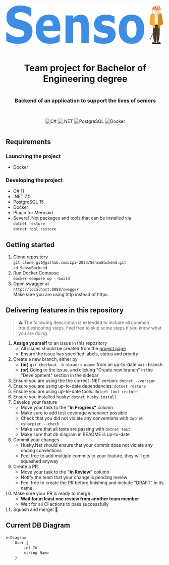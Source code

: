 <div align=center style="display: grid; place-items: center;">
<p>
    <img src="./docs/Senso.png" height="128" alt="Senso logo">
</p>
<h1> Team project for Bachelor of Engineering degree </h1>
<h3> Backend of an application to support the lives of seniors </h3>
<br>

![C#](https://img.shields.io/badge/C%23-%23239120.svg?style=for-the-badge&logo=csharp&logoColor=white)
![.NET](https://img.shields.io/badge/.NET-%23512BD4.svg?style=for-the-badge&logo=dotnet&logoColor=white)
![PostgreSQL](https://img.shields.io/badge/PostgreSQL-%234169E1.svg?style=for-the-badge&logo=postgresql&logoColor=white)
![Docker](https://img.shields.io/badge/Docker-%232496ED.svg?style=for-the-badge&logo=docker&logoColor=white)

</div>

## Requirements

### Launching the project

- Docker

### Developing the project

- C# 11
- .NET 7.0
- PostgreSQL 15
- Docker
- Plugin for Mermaid
- Several .Net packages and tools that can be installed via  
`dotnet restore`  
`dotnet tool restore`

## Getting started

1. Clone repository  
`git clone git@github.com:zpi-2023/SensoBackend.git`  
`cd SensoBackend`
2. Run Docker Compose  
`docker-compose up --build`
3. Open swagger at  
`http://localhost:8088/swagger`  
Make sure you are using http instead of https.

## Delivering features in this repository
>
> ⚠️ The following description is extended to include all common troubleshooting steps. Feel free to skip some steps if you know what you are doing.

1. **Assign yourself** to an issue in this repository
    - All issues should be created from the [project page](https://github.com/orgs/zpi-2023/projects/1)
    - Ensure the issue has specified labels, status and priority
2. Create a new branch, either by
    - **(or)** `git checkout -b <branch-name>` from an up-to-date `main` branch
    - **(or)** Going to the issue, and clicking "Create new branch" in the "Development" section in the sidebar
3. Ensure you are using the the correct .NET version: `dotnet --version`
4. Ensure you are using up-to-date dependencies: `dotnet restore`
5. Ensure you are using up-to-date tools: `dotnet tool restore`
6. Ensure you installed husky: `dotnet husky install`
7. Develop your feature
    - Move your task to the **"In Progress"** column
    - Make sure to add test coverage whenever possible
    - Check that you did not violate any conventions with `dotnet csharpier --check .`
    - Make sure that all tests are passing with `dotnet test`
    - Make sure that db diagram in README is up-to-date
8. Commit your changes
    - Husky.Net should ensure that your commit does not violate any coding conventions
    - Feel free to add multiple commits to your feature, they will get squashed anyway
9. Create a PR
    - Move your task to the **"In Review"** column
    - Notify the team that your change is pending review
    - Feel free to create the PR before finishing and include "DRAFT" in its name
10. Make sure your PR is ready to merge
    - **Wait for at least one review from another team member**
    - Wait for all CI actions to pass successfully
11. Squash and merge! 🚀

## Current DB Diagram

```mermaid
erDiagram
    User {
        int Id 
        string Name 
    }
```
